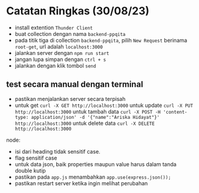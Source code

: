 # Catatan Ringkas (30/08/23)

- install extention `Thunder Client`
- buat collection dengan nama `backend-ppqita`
- pada titik tiga di collection `backend-ppqita`, pilih `New Request` berinama `root-get`, url adalah `localhost:3000`
- jalankan server dengan `npm run start`
- jangan lupa simpan dengan `ctrl + s`
- jalankan dengan klik tombol `send`

## test secara manual dengan terminal

- pastikan menjalankan server secara terpisah
- untuk get
  `curl -X GET http://localhost:3000`
  untuk update
  `curl -X PUT http://localhost:3000`
  untuk tambah data
  `curl -X POST -H 'content-type: application/json' -d '{"name":"Ariska Hidayat"}' http://localhost:3000`
  untuk delete data
  `curl -X DELETE http://localhost:3000`

node:

- isi dari heading tidak sensitif case.
- flag sensitif case
- untuk data json, baik properties maupun value harus dalam tanda double kutip
- pastikan pada `app.js` menambahkan `app.use(express.json());`
- pastikan restart server ketika ingin melihat perubahan
